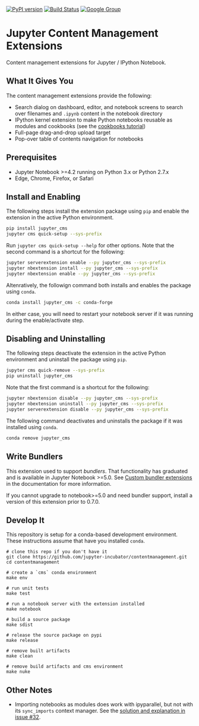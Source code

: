 [![PyPI version](https://badge.fury.io/py/jupyter_cms.svg)](https://badge.fury.io/py/jupyter_cms) [![Build Status](https://travis-ci.org/jupyter-incubator/contentmanagement.svg?branch=master)](https://travis-ci.org/jupyter-incubator/contentmanagement) [![Google Group](https://img.shields.io/badge/-Google%20Group-lightgrey.svg)](https://groups.google.com/forum/#!forum/jupyter)

# Jupyter Content Management Extensions

Content management extensions for Jupyter / IPython Notebook.

## What It Gives You

The content management extensions provide the following:

* Search dialog on dashboard, editor, and notebook screens to search over filenames and `.ipynb` content in the notebook directory
* IPython kernel extension to make Python notebooks reusable as modules and cookbooks (see the [cookbooks tutorial](etc/notebooks/cookbooks_demo/use_cookbooks.ipynb))
* Full-page drag-and-drop upload target
* Pop-over table of contents navigation for notebooks

## Prerequisites

* Jupyter Notebook >=4.2 running on Python 3.x or Python 2.7.x
* Edge, Chrome, Firefox, or Safari

## Install and Enabling

The following steps install the extension package using `pip` and enable the
extension in the active Python environment.

```bash
pip install jupyter_cms
jupyter cms quick-setup --sys-prefix
```

Run `jupyter cms quick-setup --help` for other options. Note that the
second command is a shortcut for the following:

```bash
jupyter serverextension enable --py jupyter_cms --sys-prefix
jupyter nbextension install --py jupyter_cms --sys-prefix
jupyter nbextension enable --py jupyter_cms --sys-prefix
```

Altenratively, the followign command both installs and enables the package
using `conda`.

```bash
conda install jupyter_cms -c conda-forge
```

In either case, you will need to restart your notebook server if it was running
during the enable/activate step.

## Disabling and Uninstalling

The following steps deactivate the extension in the active Python environment
and uninstall the package using `pip`.

```bash
jupyter cms quick-remove --sys-prefix
pip uninstall jupyter_cms
```

Note that the first command is a shortcut for the following:

```bash
jupyter nbextension disable --py jupyter_cms --sys-prefix
jupyter nbextension uninstall --py jupyter_cms --sys-prefix
jupyter serverextension disable --py jupyter_cms --sys-prefix
```

The following command deactivates and uninstalls the package if it was
installed using `conda`.

```bash
conda remove jupyter_cms
```

## Write Bundlers

This extension used to support *bundlers*. That functionality has graduated and
is available in Jupyter Notebook >=5.0. See [Custom bundler
extensions](http://jupyter-notebook.readthedocs.io/en/latest/extending/bundler_extensions.html)
in the documentation for more information.

If you cannot upgrade to notebook>=5.0 and need bundler support, install a version of
this extension prior to 0.7.0.

## Develop It

This repository is setup for a conda-based development environment.  These
instructions assume that have you installed `conda`.

```
# clone this repo if you don't have it
git clone https://github.com/jupyter-incubator/contentmanagement.git
cd contentmanagement

# create a `cms` conda environment
make env

# run unit tests
make test

# run a notebook server with the extension installed
make notebook

# build a source package
make sdist

# release the source package on pypi
make release

# remove built artifacts
make clean

# remove build artifacts and cms environment
make nuke
```

## Other Notes

* Importing notebooks as modules does work with ipyparallel, but not with its `sync_imports` context manager. See the [solution and explanation in issue #32](https://github.com/jupyter-incubator/contentmanagement/issues/32#issuecomment-222053318).
